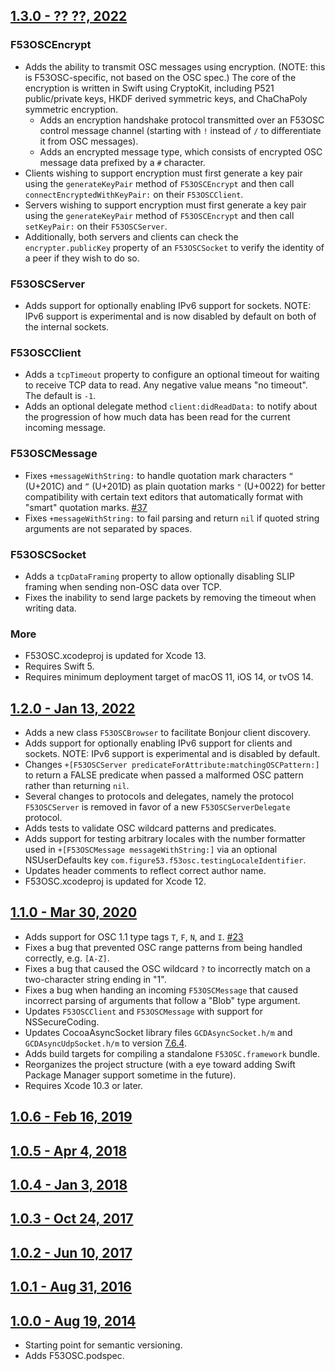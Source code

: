 ## [1.3.0 - ?? ??, 2022](https://github.com/Figure53/F53OSC/releases/tag/1.3.0)

### F53OSCEncrypt
- Adds the ability to transmit OSC messages using encryption. (NOTE: this is F53OSC-specific, not based on the OSC spec.) The core of the encryption is written in Swift using CryptoKit, including P521 public/private keys, HKDF derived symmetric keys, and ChaChaPoly symmetric encryption.
  - Adds an encryption handshake protocol transmitted over an F53OSC control message channel (starting with `!` instead of `/` to differentiate it from OSC messages). 
  - Adds an encrypted message type, which consists of encrypted OSC message data prefixed by a `#` character.
- Clients wishing to support encryption must first generate a key pair using the `generateKeyPair` method of `F53OSCEncrypt` and then call `connectEncryptedWithKeyPair:` on their `F53OSCClient`.
- Servers wishing to support encryption must first generate a key pair using the `generateKeyPair` method of `F53OSCEncrypt` and then call `setKeyPair:` on their `F53OSCServer`. 
- Additionally, both servers and clients can check the `encrypter.publicKey` property of an `F53OSCSocket` to verify the identity of a peer if they wish to do so.

### F53OSCServer
- Adds support for optionally enabling IPv6 support for sockets. NOTE: IPv6 support is experimental and is now disabled by default on both of the internal sockets.

### F53OSCClient
- Adds a `tcpTimeout` property to configure an optional timeout for waiting to receive TCP data to read. Any negative value means "no timeout". The default is `-1`.
- Adds an optional delegate method `client:didReadData:` to notify about the progression of how much data has been read for the current incoming message.

### F53OSCMessage
- Fixes `+messageWithString:` to handle quotation mark characters `“` (U+201C) and `”` (U+201D) as plain quotation marks `"` (U+0022) for better compatibility with certain text editors that automatically format with "smart" quotation marks. [#37](https://github.com/Figure53/F53OSC/issues/37)
- Fixes `+messageWithString:` to fail parsing and return `nil` if quoted string arguments are not separated by spaces.

### F53OSCSocket
- Adds a `tcpDataFraming` property to allow optionally disabling SLIP framing when sending non-OSC data over TCP.
- Fixes the inability to send large packets by removing the timeout when writing data.

### More
- F53OSC.xcodeproj is updated for Xcode 13.
- Requires Swift 5.
- Requires minimum deployment target of macOS 11, iOS 14, or tvOS 14.

## [1.2.0 - Jan 13, 2022](https://github.com/Figure53/F53OSC/releases/tag/1.2.0)

- Adds a new class `F53OSCBrowser` to facilitate Bonjour client discovery.
- Adds support for optionally enabling IPv6 support for clients and sockets. NOTE: IPv6 support is experimental and is disabled by default.
- Changes `+[F53OSCServer predicateForAttribute:matchingOSCPattern:]` to return a FALSE predicate when passed a malformed OSC pattern rather than returning `nil`.
- Several changes to protocols and delegates, namely the protocol `F53OSCServer` is removed in favor of a new `F53OSCServerDelegate` protocol.
- Adds tests to validate OSC wildcard patterns and predicates.
- Adds support for testing arbitrary locales with the number formatter used in `+[F53OSCMessage messageWithString:]` via an optional NSUserDefaults key `com.figure53.f53osc.testingLocaleIdentifier`.
- Updates header comments to reflect correct author name.
- F53OSC.xcodeproj is updated for Xcode 12.

## [1.1.0 - Mar 30, 2020](https://github.com/Figure53/F53OSC/releases/tag/1.1.0)

- Adds support for OSC 1.1 type tags `T`, `F`, `N`, and `I`. [#23](https://github.com/Figure53/F53OSC/issues/23)
- Fixes a bug that prevented OSC range patterns from being handled correctly, e.g. `[A-Z]`.
- Fixes a bug that caused the OSC wildcard `?` to incorrectly match on a two-character string ending in "1".
- Fixes a bug when handing an incoming `F53OSCMessage` that caused incorrect parsing of arguments that follow a "Blob" type argument.
- Updates `F53OSCClient` and `F53OSCMessage` with support for NSSecureCoding.
- Updates CocoaAsyncSocket library files `GCDAsyncSocket.h/m` and `GCDAsyncUdpSocket.h/m` to version [7.6.4](https://github.com/robbiehanson/CocoaAsyncSocket/releases/tag/7.6.4).
- Adds build targets for compiling a standalone `F53OSC.framework` bundle.
- Reorganizes the project structure (with a eye toward adding Swift Package Manager support sometime in the future).
- Requires Xcode 10.3 or later.

## [1.0.6 - Feb 16, 2019](https://github.com/Figure53/F53OSC/releases/tag/1.0.6)

## [1.0.5 - Apr 4, 2018](https://github.com/Figure53/F53OSC/releases/tag/1.0.5)

## [1.0.4 - Jan 3, 2018](https://github.com/Figure53/F53OSC/releases/tag/1.0.4)

## [1.0.3 - Oct 24, 2017](https://github.com/Figure53/F53OSC/releases/tag/1.0.3)

## [1.0.2 - Jun 10, 2017](https://github.com/Figure53/F53OSC/releases/tag/v1.0.2)

## [1.0.1 - Aug 31, 2016](https://github.com/Figure53/F53OSC/releases/tag/v1.0.1)

## [1.0.0 - Aug 19, 2014](https://github.com/Figure53/F53OSC/releases/tag/v1.0.0)

- Starting point for semantic versioning.
- Adds F53OSC.podspec.
